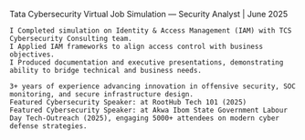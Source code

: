 Tata Cybersecurity Virtual Job Simulation — Security Analyst | June 2025 

    I Completed simulation on Identity & Access Management (IAM) with TCS Cybersecurity Consulting team. 
    I Applied IAM frameworks to align access control with business objectives. 
    I Produced documentation and executive presentations, demonstrating ability to bridge technical and business needs. 
    
    3+ years of experience advancing innovation in offensive security, SOC monitoring, and secure infrastructure design. 
    Featured Cybersecurity Speaker: at RootHub Tech 101 (2025)
    Featured Cybersecurity Speaker: at Akwa Ibom State Government Labour Day Tech-Outreach (2025), engaging 5000+ attendees on modern cyber defense strategies. 
